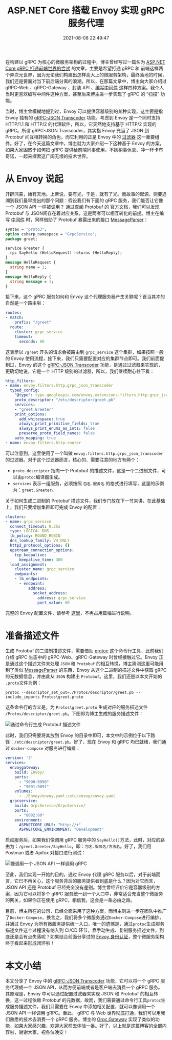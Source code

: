 ﻿---
abbrlink: 3942175942
categories:
- 编程语言
copyright: true
date: 2021-08-08 22:49:47
description: ''
slug: 3942175942
tags:
- Envoy
- 微服务
- gRPC
- RESTful
title: ASP.NET Core 搭载 Envoy 实现 gRPC 服务代理
toc: true
image: https://grpc.io/img/landing-2.svg
---

在构建以 gRPC 为核心的微服务架构的过程中，博主曾经写过一篇名为 [ASP.NET Core gRPC 打通前端世界的尝试](https://blog.yuanpei.me/posts/2167892202/) 的文章，主要是希望打通 gRPC 和 前端这样两个异次元世界，因为无论我们构建出怎样高大上的微服务架构，最终落地的时候，我们还是要面对当下前后端分离的浪潮。所以，在那篇文章中，博主向大家介绍过 gRPC-Web 、gRPC-Gateway 、封装 API 、[编写中间件](https://github.com/qinyuanpei/Grpc.Gateway) 这样四种方案。我个人当时更喜欢编写中间件这种方案，甚至后来博主进一步实现了 gRPC 的 “扫描” 功能。

当时，博主曾模糊地提到过，Envoy 可以提供容器级别的某种实现，这主要是指 Envoy 独有的 [gRPC-JSON Transcoder](https://www.envoyproxy.io/docs/envoy/latest/configuration/http/http_filters/grpc_json_transcoder_filter) 功能。考虑到 Envoy 是一个同时支持 HTTP/1.1 和 HTTP/2 的代理软件，所以，它天然地支持基于 HTTP/2 实现的 gRPC。所谓 gRPC-JSON Transcoder，其实指 Envoy 充当了 JSON 到 Protobuf 间互相转换的角色，而它利用的正是 Envoy 中的 [过滤器](https://www.envoyproxy.io/docs/envoy/latest/configuration/http/http_filters/grpc_json_transcoder_filter) 这一重要组件。好了，在今天这篇文章中，博主就为大家介绍一下这种基于 Envoy 的方案，如果大家困惑于如何把 gRPC 提供给前端同事使用，不妨稍事休息、冲一杯卡布奇诺，一起来探索这广阔无垠的技术世界。

# 从 Envoy 说起

开辟鸿蒙，始有天地。上帝说，要有光，于是，就有了光。而故事的起源，则要追溯到我们最早提出的那个问题：假设我们有下面的 gRPC 服务，我们能否让它像一个 JSON API 一样被调用？ 通过查阅 Protobuf 的 [官方文档](https://developers.google.cn/protocol-buffers/docs/proto3#json)，我们可以发现 Protobuf 与 JSON间存在着对应关系，这是两者可以相互转化的前提。博主在编写 [中间件](https://hub.fastgit.org/qinyuanpei/Grpc.Gateway/blob/master/src/Grpc.Gateway/GrpcExtensions.cs) 时，同样借助了 Protobuf 暴露出来的接口 [MessageParser](https://developers.google.cn/protocol-buffers/docs/reference/csharp/class/google/protobuf/message-parser?hl=zh-cn)：

```protobuf
syntax = "proto3";
option csharp_namespace = "GrpcService";
package greet;

service Greeter {
  rpc SayHello (HelloRequest) returns (HelloReply);
}
message HelloRequest {
  string name = 1;
}
message HelloReply {
  string message = 1;
}
```

接下来，这个 gPRC 服务如何和 Envoy 这个代理服务器产生关联呢？首当其冲的自然是一个路由啦：

```yaml
routes:
- match:
    prefix: "/greet"
  route:
    cluster: grpc_service
    timeout: 
      seconds: 60
```
这表示以 `/greet` 开头的请求会被路由到 `grpc_service` 这个集群，如果按照一般的 Envoy 使用流程，接下来，我们只需要配置对应的集群节点即可。我们前面提到过，Envoy 的这个 [gRPC-JSON Transcoder](https://www.envoyproxy.io/docs/envoy/latest/configuration/http/http_filters/grpc_json_transcoder_filter) 功能，是通过过滤器来实现的，更确切地说，它是一个 HTTP 级别的过滤器，所以，我们继续耐心往下看：

```yaml
http_filters:
- name: envoy.filters.http.grpc_json_transcoder
  typed_config:
    "@type": type.googleapis.com/envoy.extensions.filters.http.grpc_json_transcoder.v3.GrpcJsonTranscoder
    proto_descriptor: "/etc/descriptor/greet.pb"
    services:
    - "greet.Greeter"
    print_options:
      add_whitespace: true
      always_print_primitive_fields: true
      always_print_enums_as_ints: false
      preserve_proto_field_names: false
    auto_mapping: true
- name: envoy.filters.http.router
```
可以注意到，这里使用了一个叫做 `envoy.filters.http.grpc_json_transcoder` 的过滤器。对于这个过滤器而言，核心的、需要注意的地方有两个：

* `proto_descriptor` 指向一个 Protobuf 的描述文件，这是一个二进制文件，可以由`protoc`编译器生成。
* `services` 表示一组服务，必须按照 `包名.服务名` 的格式进行填写，这里的示例为：`greet.Greeter`。

关于如何生成二进制的 Protobuf 描述文件，我们专门放在下一节来讲，在此基础上，我们只要增加集群即可完成 Envoy 的配置：

```yaml
clusters:
- name: grpc_service
  connect_timeout: 0.25s
  type: LOGICAL_DNS
  lb_policy: ROUND_ROBIN
  dns_lookup_family: V4_ONLY
  http2_protocol_options: {}
  upstream_connection_options:
    tcp_keepalive:
      keepalive_time: 300
  load_assignment:
    cluster_name: grpc_service
    endpoints:
    - lb_endpoints:
      - endpoint:
          address:
            socket_address:
              address: grpc_service
              port_value: 80
```
完整的 Envoy 配置文件，请参考 [这里](https://github.com/Regularly-Archive/2021/tree/master/src/EnvoyGrpc)，不再占用篇幅进行说明。

# 准备描述文件

生成 Protobuf 的二进制描述文件，需要借助 [protoc](https://github.com/protocolbuffers/protobuf/releases) 这个命令行工具，此前我们介绍 gRPC 生态中的 gRPC-Web、gRPC-Gateway 时曾经接触过它。Envoy 正是通过这个描述文件来处理 `JSON` 和 `Protobuf` 的相互转换，博主猜测这里可能用到了类似 [MessageParser](https://developers.google.cn/protocol-buffers/docs/reference/csharp/class/google/protobuf/message-parser?hl=zh-cn) 的东西，Envoy 从这个二进制的描述文件中获取 gRPC 的元数据信息，并由此从 `JSON` 构建出 `Protobuf`。这里，我们还是以本文开始的 `.proto`文件为例：

```shell
protoc --descriptor_set_out=./Protos/descriptor/greet.pb --include_imports Protos\greet.proto
```
这条命令行的含义是，为 `Protos\greet.proto` 生成对应的服务描述文件 `/Protos/descriptor/greet.pb`。下图即为博主生成的服务描述文件：

![通过命令行生成 Protobuf 描述文件](https://i.loli.net/2021/08/08/lhPofJFKytHGWja.png)

此时，我们只需要将其放到 Envoy 的目录中即可，本文中的示例位于以下路径：`/etc/descriptor/greet.pb`。好了，现在 Envoy 和 gRPC 均已就绪，我们通过 `docker-compose` 对服务进行编排：

```yaml
version: '3'
services:
  envoygateway:
    build: Envoy/
    ports:
      - "9090:9090"
      - "9091:9091"
    volumes:
      - ./Envoy/envoy.yaml:/etc/envoy/envoy.yaml
  grpcservice:
    build: GrpcService/GrpcService/
    ports:
      - "8082:80"
    environment:
      ASPNETCORE_URLS: "http://+"
      ASPNETCORE_ENVIRONMENT: "Development"
```
启动服务后，如果我们像调用 gRPC 服务中的 `SayHello()`方法，此时，对应的路由为：`/greet.Greeter/SayHello`，即：`包名.服务名/方法名`。好了，我们用 Postman 或者 Apifox 对接口进行测试：

![像调用一个 JSON API 一样调用 gRPC ](https://i.loli.net/2021/08/08/RZpux1nwWDh6eJK.png)

至此，我们实现一开始的目的，通过 Envoy 代理 gRPC 服务以后，对于前端而言，它已不再关心，这个服务背后的服务提供者到底是什么？因为对它而言，JSON API 还是 Protobuf 已经完全没有差别。博主曾经评价它是容器级别的方案，因为它可以将多个 gRPC 服务统一到一个入口中，非常适合充当整个微服务的网关，如果你正在使用 gRPC，相信我，这会是一条必由之路。

目前，博主所在的公司，已经全面采用了这种方案，而博主则进一步在团队中推广了`Docker-Compose`，换言之，我们将多个微服务通过`Docker-Compose`进行编排，并通过 Envoy 为所有微服务提供统一入口，唯一的遗憾是，通过`protoc`生成服务描述文件这个过程没有纳入到 CI/CD 环节，靠手动生成、复制服务描述文件，到底还是会有点失落呢？如果结合前面分享过的 [Envoy 身份认证](https://blog.yuanpei.me/posts/731808750/)，整个微服务架构终于看起来形成闭环啦！

# 本文小结

本文分享了 Envoy 中的 [gRPC-JSON Transcoder](https://www.envoyproxy.io/docs/envoy/latest/configuration/http/http_filters/grpc_json_transcoder_filter) 功能，它可以将一个 gRPC 服务代理成一个 JSON API，从而方便前端或者是客户端去消费一个 gRPC 服务。其原理是，Envoy 中可以通过配置过滤器来实现 JSON 和 Protobuf 的相互转换，这一过程依赖 Protobuf 的元数据，故而，我们需要通过命令行工具`protoc`生成服务描述文件，我们只需要在 Envoy 中添加相关配置，就可以像调用一个 JSON API 一样调用 gRPC。至此， gRPC 与 Web 世界彻底打通，我们可以用我们熟悉的技术去消费一个 gRPC 服务。博主的 [Grpc.Gateway](https://github.com/qinyuanpei/Grpc.Gateway) 实现了类似的功能，如果大家感兴趣，欢迎大家前去体验一番。好了，以上就是这篇博客的全部内容啦，谢谢大家，祝各位晚安！